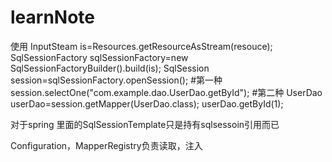 # learnNote
使用
InputSteam is=Resources.getResourceAsStream(resouce);
SqlSessionFactory sqlSessionFactory=new SqlSessionFactoryBuilder().build(is);
SqlSession session=sqlSessionFactory.openSession();
#第一种
session.selectOne("com.example.dao.UserDao.getById");
#第二种
UserDao userDao=session.getMapper(UserDao.class);
userDao.getById(1);

对于spring 里面的SqlSessionTemplate只是持有sqlsessoin引用而已

Configuration，MapperRegistry负责读取，注入
